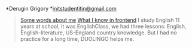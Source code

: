 *Derugin Grigory
*initstudentitin@gmail.com
>[Some words about me](https://youtu.be/pn2mejtO05o)
>[What I know in frontend](https://grigoryitstud.github.io/CV/slider.html)
>I study English 11 years at school, it was EnglishClass, we had three lessons: English, English-literature, US-England country knowledge. But I had no practice for a long time, DUOLINGO helps me.